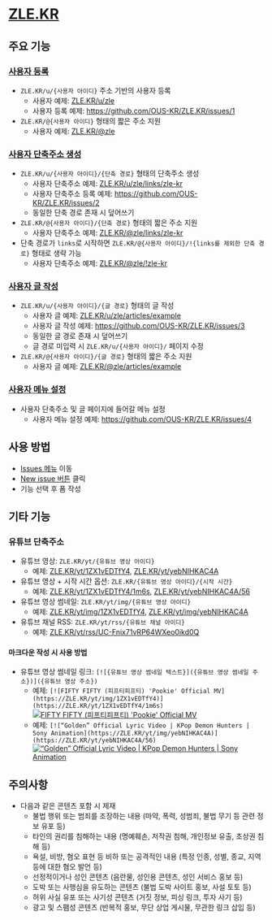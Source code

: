 # [ZLE.KR](https://zle.kr)

## 주요 기능

### [사용자 등록](https://github.com/OUS-KR/ZLE.KR/issues/new?template=01-user-register-by-issue.yml)

- `ZLE.KR/u/{사용자 아이디}` 주소 기반의 사용자 등록
  - 사용자 예제: [ZLE.KR/u/zle](https://zle.kr/u/zle)
  - 사용자 등록 예제: https://github.com/OUS-KR/ZLE.KR/issues/1
- `ZLE.KR/@{사용자 아이디}` 형태의 짧은 주소 지원
  - 사용자 예제: [ZLE.KR/@zle](https://zle.kr/@zle)

### [사용자 단축주소 생성](https://github.com/OUS-KR/ZLE.KR/issues/new?template=02-user-short-url-register-by-issue.yml)

- `ZLE.KR/u/{사용자 아이디}/{단축 경로}` 형태의 단축주소 생성
  - 사용자 단축주소 예제: [ZLE.KR/u/zle/links/zle-kr](https://zle.kr/u/zle/links/zle-kr)
  - 사용자 단축주소 등록 예제: https://github.com/OUS-KR/ZLE.KR/issues/2
  - 동일한 단축 경로 존재 시 덮어쓰기
- `ZLE.KR/@{사용자 아이디}/{단축 경로}` 형태의 짧은 주소 지원
  - 사용자 단축주소 예제: [ZLE.KR/@zle/links/zle-kr](https://zle.kr/@zle/links/zle-kr)
- 단축 경로가 `links`로 시작하면 `ZLE.KR/@{사용자 아이디}/!{links를 제외한 단축 경로}` 형태로 생략 가능
  - 사용자 단축주소 예제: [ZLE.KR/@zle/!zle-kr](https://zle.kr/@zle/!zle-kr)

### [사용자 글 작성](https://github.com/OUS-KR/ZLE.KR/issues/new?template=03-user-article-writing-by-issue.yml)

- `ZLE.KR/u/{사용자 아이디}/{글 경로}` 형태의 글 작성
  - 사용자 글 예제: [ZLE.KR/u/zle/articles/example](https://zle.kr/u/zle/articles/example)
  - 사용자 글 작성 예제: https://github.com/OUS-KR/ZLE.KR/issues/3
  - 동일한 글 경로 존재 시 덮어쓰기
  - 글 경로 미입력 시 `ZLE.KR/u/{사용자 아이디}/` 페이지 수정
- `ZLE.KR/@{사용자 아이디}/{글 경로}` 형태의 짧은 주소 지원
  - 사용자 글 예제: [ZLE.KR/@zle/articles/example](https://zle.kr/@zle/articles/example)
 
### [사용자 메뉴 설정](https://github.com/OUS-KR/ZLE.KR/issues/new?template=04-user-menu-setting-by-issue.yml)

- 사용자 단축주소 및 글 페이지에 들어갈 메뉴 설정
  - 사용자 메뉴 설정 예제: https://github.com/OUS-KR/ZLE.KR/issues/4

## 사용 방법

- [Issues 메뉴](https://github.com/OUS-KR/ZLE.KR/issues) 이동
- [New issue 버튼](https://github.com/OUS-KR/ZLE.KR/issues/new/choose) 클릭
- 기능 선택 후 폼 작성

## 기타 기능

### 유튜브 단축주소

- 유튜브 영상: `ZLE.KR/yt/{유튜브 영상 아이디}`
  - 예제: [ZLE.KR/yt/1ZX1vEDTfY4](https://zle.kr/yt/1ZX1vEDTfY4), [ZLE.KR/yt/yebNIHKAC4A](https://zle.kr/yt/yebNIHKAC4A)
- 유튜브 영상 + 시작 시간 옵션: `ZLE.KR/{유튜브 영상 아이디}/{시작 시간}`
  - 예제: [ZLE.KR/yt/1ZX1vEDTfY4/1m6s](https://zle.kr/yt/1ZX1vEDTfY4/1m6s), [ZLE.KR/yt/yebNIHKAC4A/56](https://zle.kr/yt/yebNIHKAC4A/56)
- 유튜브 영상 썸네일: `ZLE.KR/yt/img/{유튜브 영상 아이디}`
  - 예제: [ZLE.KR/yt/img/1ZX1vEDTfY4](https://zle.kr/yt/img/1ZX1vEDTfY4), [ZLE.KR/yt/img/yebNIHKAC4A](https://zle.kr/yt/img/yebNIHKAC4A)
- 유튜브 채널 RSS: `ZLE.KR/yt/rss/{유튜브 채널 아이디}`
  - 예제: [ZLE.KR/yt/rss/UC-Fnix71vRP64WXeo0ikd0Q](https://zle.kr/yt/rss/UC-Fnix71vRP64WXeo0ikd0Q)

#### 마크다운 작성 시 사용 방법

- 유튜브 영상 썸네일 링크: `[![{유튜브 영상 썸네일 텍스트}]({유튜브 영상 썸네일 주소})]({유튜브 영상 주소})`
  - 예제: `[![FIFTY FIFTY (피프티피프티) 'Pookie' Official MV](https://ZLE.KR/yt/img/1ZX1vEDTfY4)](https://ZLE.KR/yt/1ZX1vEDTfY4/1m6s)`
  [![FIFTY FIFTY (피프티피프티) 'Pookie' Official MV](https://ZLE.KR/yt/img/1ZX1vEDTfY4)](https://ZLE.KR/yt/1ZX1vEDTfY4/1m6s)
  - 예제: `[![“Golden” Official Lyric Video | KPop Demon Hunters | Sony Animation](https://ZLE.KR/yt/img/yebNIHKAC4A)](https://ZLE.KR/yt/yebNIHKAC4A/56)`
  [![“Golden” Official Lyric Video | KPop Demon Hunters | Sony Animation](https://ZLE.KR/yt/img/yebNIHKAC4A)](https://ZLE.KR/yt/yebNIHKAC4A/56)

## 주의사항

- 다음과 같은 콘텐츠 포함 시 제재
  - 불법 행위 또는 범죄를 조장하는 내용 (마약, 폭력, 성범죄, 불법 무기 등 관련 정보 유포 등)
  - 타인의 권리를 침해하는 내용 (명예훼손, 저작권 침해, 개인정보 유출, 초상권 침해 등)
  - 욕설, 비방, 혐오 표현 등 비하 또는 공격적인 내용 (특정 인종, 성별, 종교, 지역 등에 대한 혐오 발언 등)
  - 선정적이거나 성인 콘텐츠 (음란물, 성인용 콘텐츠, 성인 서비스 홍보 등)
  - 도박 또는 사행심을 유도하는 콘텐츠 (불법 도박 사이트 홍보, 사설 토토 등)
  - 허위 사실 유포 또는 사기성 콘텐츠 (거짓 정보, 피싱 링크, 투자 사기 등)
  - 광고 및 스팸성 콘텐츠 (반복적 홍보, 무단 상업 게시물, 무관한 링크 삽입 등)